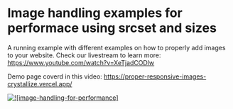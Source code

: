 # Image handling examples for performace using srcset and sizes 

A running example with different examples on how to properly add images to your website.
Check our livestream to learn more: https://www.youtube.com/watch?v=XeTjadCODlw 

Demo page coverd in this video: https://proper-responsive-images-crystallize.vercel.app/

[![![image-handling-for-performance]](https://user-images.githubusercontent.com/22788785/117308644-08b51a00-ae82-11eb-936a-5264eca59983.jpg)](https://www.youtube.com/watch?v=XeTjadCODlw)
